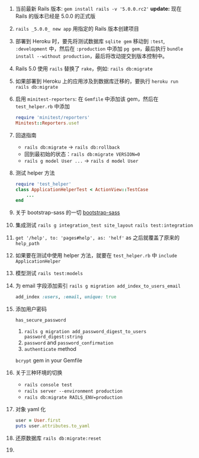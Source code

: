 1. 当前最新 Rails 版本: `gem install rails -v '5.0.0.rc2'` **update:** 现在 Rails 的版本已经是 5.0.0 的正式版
2. `rails _5.0.0_ new app` 用指定的 Rails 版本创建项目
3. 部署到 Heroku 时，要先将测试数据库 `sqlite gem` 移动到 `:test`, `:development` 中，然后在 `:production` 中添加 `pg gem`，最后执行 `bundle install --without production`，最后将改动提交到版本控制中。
4. Rails 5.0 使用 `rails` 替换了 `rake`，例如: `rails db:migrate`
5. 如果部署到 Heroku 上的应用涉及到数据库迁移的，要执行 `heroku run rails db:migrate`
6. 启用 `minitest-reporters`: 在 `Gemfile` 中添加该 gem，然后在 `test_helper.rb` 中添加
    
    ```ruby
    require 'minitest/reporters'
    Minitest::Reporters.use!
    ```

7. 回退指南
    - `rails db:migrate` -> `rails db:rollback`
    - 回到最初始的状态：`rails db:migrate VERSION=0`
    - `rails g model User ...` ->  `rails d model User`

8. 测试 helper 方法
    ```ruby
    require 'test_helper'
    class ApplicationHelperTest < ActionView::TestCase
        ...
    end
    ```
    
9. 关于 bootstrap-sass 的一切 [bootstrap-sass](https://github.com/twbs/bootstrap-sass)
10. 集成测试 `rails g integration_test site_layout` `rails test:integration`
11. `get '/help', to: 'pages#help', as: 'helf'` as 之后就覆盖了原来的 `help_path`
12. 如果要在测试中使用 helper 方法，就要在 `test_helper.rb` 中 `include ApplicationHelper`
13. 模型测试 `rails test:models`
14. 为 email 字段添加索引 `rails g migration add_index_to_users_email`
    ```ruby
    add_index :users, :email, unique: true
    ```

15. 添加用户密码
    
    `has_secure_password`
    
    1. `rails g migration add_password_digest_to_users password_digest:string`
    2. `password` and `password_confirmation`
    3. `authenticate` method
    
    `bcrypt` gem in your Gemfile

16. 关于三种环境的切换
    - `rails console test`
    - `rails server --environment production`
    - `rails db:migrate RAILS_ENV=production`

17. 对象 yaml 化
    ```ruby
    user = User.first
    puts user.attributes.to_yaml
    ```
    
18. 还原数据库 `rails db:migrate:reset`
19. 
